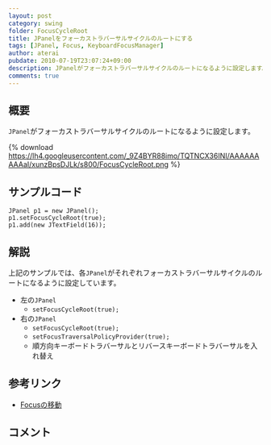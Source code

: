 ```yaml
---
layout: post
category: swing
folder: FocusCycleRoot
title: JPanelをフォーカストラバーサルサイクルのルートにする
tags: [JPanel, Focus, KeyboardFocusManager]
author: aterai
pubdate: 2010-07-19T23:07:24+09:00
description: JPanelがフォーカストラバーサルサイクルのルートになるように設定します。
comments: true
---
```

## 概要
`JPanel`がフォーカストラバーサルサイクルのルートになるように設定します。

{% download https://lh4.googleusercontent.com/_9Z4BYR88imo/TQTNCX36INI/AAAAAAAAAaI/xunzBpsDJLk/s800/FocusCycleRoot.png %}

## サンプルコード
<pre class="prettyprint"><code>JPanel p1 = new JPanel();
p1.setFocusCycleRoot(true);
p1.add(new JTextField(16));
</code></pre>

## 解説
上記のサンプルでは、各`JPanel`がそれぞれフォーカストラバーサルサイクルのルートになるように設定しています。

- 左の`JPanel`
    - `setFocusCycleRoot(true);`
- 右の`JPanel`
    - `setFocusCycleRoot(true);`
    - `setFocusTraversalPolicyProvider(true);`
    - 順方向キーボードトラバーサルとリバースキーボードトラバーサルを入れ替え

<!-- dummy comment line for breaking list -->

## 参考リンク
- [Focusの移動](http://ateraimemo.com/Swing/FocusTraversal.html)

<!-- dummy comment line for breaking list -->

## コメント
